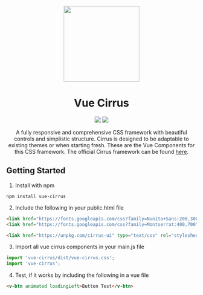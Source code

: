
<p align="center"><img src="https://i.imgur.com/Jwu0XrO.png" width="200"></p>
<h1 align="center">Vue Cirrus</h1>

<p align="center">
  <a href="https://www.npmjs.com/package/vue-cirrus"><img src="https://badge.fury.io/js/vue-cirrus.svg"></a>
  <a href="https://opensource.org/licenses/MIT"><img src="https://img.shields.io/github/license/FlorianWoelki/vue-cirrus.svg"></a>
</p>

<p align="center">
A fully responsive and comprehensive CSS framework with beautiful controls and simplistic structure. Cirrus is designed to be adaptable to existing themes or when starting fresh. These are the Vue Components for this CSS framework. The official Cirrus framework can be found <a href="https://github.com/Spiderpig86/Cirrus">here</a>.
</p>

## Getting Started
1. Install with npm
```
npm install vue-cirrus
```
2. Include the following in your public.html file
```html
<link href="https://fonts.googleapis.com/css?family=Nunito+Sans:200,300,400,600,700" rel="stylesheet">
<link href="https://fonts.googleapis.com/css?family=Montserrat:400,700" rel="stylesheet">

<link href="https://unpkg.com/cirrus-ui" type="text/css" rel="stylesheet" />
```
3. Import all vue cirrus components in your main.js file
```javascript
import 'vue-cirrus/dist/vue-cirrus.css';
import 'vue-cirrus';
```
4. Test, if it works by including the following in a vue file
```html
<v-btn animated loadingLeft>Button Test</v-btn>
```
